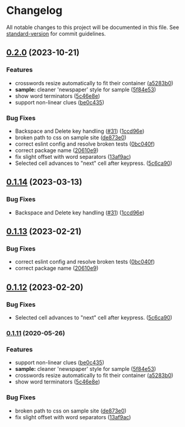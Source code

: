 # Changelog

All notable changes to this project will be documented in this file. See [standard-version](https://github.com/conventional-changelog/standard-version) for commit guidelines.

## [0.2.0](https://github.com/pvspain/crosswords-js/compare/v0.1.14...v0.2.0) (2023-10-21)


### Features

* crosswords resize automatically to fit their container ([a5283b0](https://github.com/pvspain/crosswords-js/commit/a5283b0cf048ff8504a0e59c1629d7a01933f583))
* **sample:** cleaner 'newspaper' style for sample ([5f84e53](https://github.com/pvspain/crosswords-js/commit/5f84e53947b8eee6924027c0f33cc2fc7277847e))
* show word terminators ([5c46e8e](https://github.com/pvspain/crosswords-js/commit/5c46e8ebd9f83f5c23931d2c5a8c330409ec57a3))
* support non-linear clues ([be0c435](https://github.com/pvspain/crosswords-js/commit/be0c435754eee68206242aba6c3d1c09f919fd24))


### Bug Fixes

* Backspace and Delete key handling ([#31](https://github.com/pvspain/crosswords-js/issues/31)) ([1ccd96e](https://github.com/pvspain/crosswords-js/commit/1ccd96e50d60cf74a8537d10baba4420321c77d7))
* broken path to css on sample site ([de873e0](https://github.com/pvspain/crosswords-js/commit/de873e0e52cab9e5eb37b1638711333a05bce728))
* correct eslint config and resolve broken tests ([0bc040f](https://github.com/pvspain/crosswords-js/commit/0bc040f9fe175dcd6a0a53c258f97885d2ebc19d))
* correct package name ([20610e9](https://github.com/pvspain/crosswords-js/commit/20610e970459ebf012b904861ef7f3da4c0c41e4))
* fix slight offset with word separators ([13af9ac](https://github.com/pvspain/crosswords-js/commit/13af9ac3318f708ea83aefc588b0bc816c1fc6fb))
* Selected cell advances to "next" cell after keypress. ([5c6ca90](https://github.com/pvspain/crosswords-js/commit/5c6ca90e1177ccd48376a309c8217bb194f2ce6d))

## [0.1.14](https://github.com/dwmkerr/crosswords-js/compare/v0.1.13...v0.1.14) (2023-03-13)

### Bug Fixes

- Backspace and Delete key handling ([#31](https://github.com/dwmkerr/crosswords-js/issues/31)) ([1ccd96e](https://github.com/dwmkerr/crosswords-js/commit/1ccd96e50d60cf74a8537d10baba4420321c77d7))

## [0.1.13](https://github.com/dwmkerr/crosswords-js/compare/v0.1.12...v0.1.13) (2023-02-21)

### Bug Fixes

- correct eslint config and resolve broken tests ([0bc040f](https://github.com/dwmkerr/crosswords-js/commit/0bc040f9fe175dcd6a0a53c258f97885d2ebc19d))
- correct package name ([20610e9](https://github.com/dwmkerr/crosswords-js/commit/20610e970459ebf012b904861ef7f3da4c0c41e4))

## [0.1.12](https://github.com/dwmkerr/crosswords-js/compare/v0.1.11...v0.1.12) (2023-02-20)

### Bug Fixes

- Selected cell advances to "next" cell after keypress. ([5c6ca90](https://github.com/dwmkerr/crosswords-js/commit/5c6ca90e1177ccd48376a309c8217bb194f2ce6d))

### [0.1.11](https://github.com/dwmkerr/crosswords-js/compare/v0.1.10...v0.1.11) (2020-05-26)

### Features

- support non-linear clues ([be0c435](https://github.com/dwmkerr/crosswords-js/commit/be0c435754eee68206242aba6c3d1c09f919fd24))
- **sample:** cleaner 'newspaper' style for sample ([5f84e53](https://github.com/dwmkerr/crosswords-js/commit/5f84e53947b8eee6924027c0f33cc2fc7277847e))
- crosswords resize automatically to fit their container ([a5283b0](https://github.com/dwmkerr/crosswords-js/commit/a5283b0cf048ff8504a0e59c1629d7a01933f583))
- show word terminators ([5c46e8e](https://github.com/dwmkerr/crosswords-js/commit/5c46e8ebd9f83f5c23931d2c5a8c330409ec57a3))

### Bug Fixes

- broken path to css on sample site ([de873e0](https://github.com/dwmkerr/crosswords-js/commit/de873e0e52cab9e5eb37b1638711333a05bce728))
- fix slight offset with word separators ([13af9ac](https://github.com/dwmkerr/crosswords-js/commit/13af9ac3318f708ea83aefc588b0bc816c1fc6fb))
